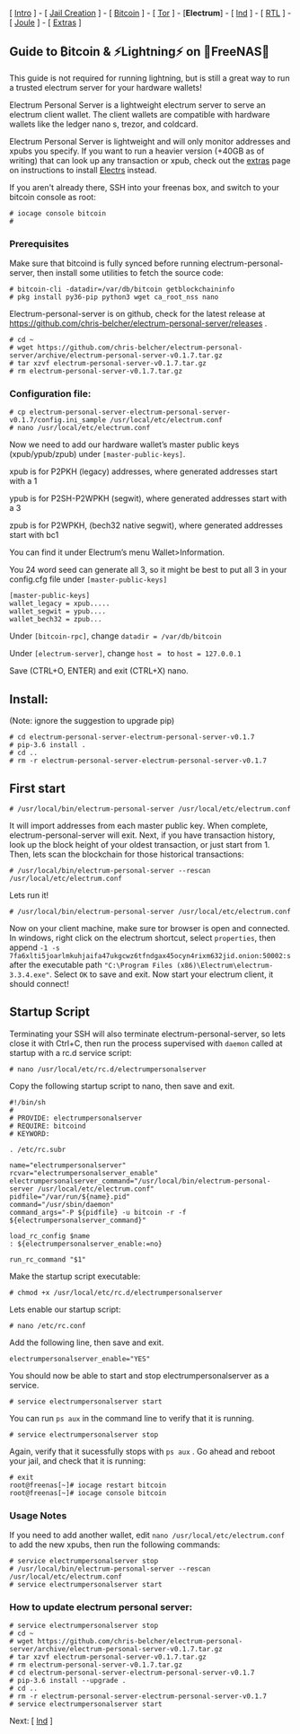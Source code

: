 [ [Intro](README.md) ] - [ [Jail Creation](freenas_1_jail_creation.md) ] - [ [Bitcoin](freenas_2_bitcoin.md) ] - [ [Tor](freenas_3_tor.md) ] - [**Electrum**] - [ [lnd](freenas_5_lnd.md) ] - [ [RTL](freenas_6_rtl.md) ] - [ [Joule](freenas_7_joule.md) ] - [ [Extras](extras.md) ]

## Guide to ₿itcoin & ⚡Lightning️⚡ on 🦈FreeNAS🦈

This guide is not required for running lightning, but is still a great way to run a trusted electrum server for your hardware wallets!

Electrum Personal Server is a lightweight electrum server to serve an electrum client wallet. The client wallets are compatible with hardware wallets like the ledger nano s, trezor, and coldcard. 

Electrum Personal Server is lightweight and will only monitor addresses and xpubs you specify. If you want to run a heavier version (+40GB as of writing) that can look up any transaction or xpub, check out the [extras](extras.md) page on instructions to install [Electrs](https://github.com/romanz/electrs) instead.

If you aren't already there, SSH into your freenas box, and switch to your bitcoin console as root:
```
# iocage console bitcoin
#
```

### Prerequisites
Make sure that bitcoind is fully synced before running electrum-personal-server, then install some utilities to fetch the source code:
```
# bitcoin-cli -datadir=/var/db/bitcoin getblockchaininfo
# pkg install py36-pip python3 wget ca_root_nss nano
```
Electrum-personal-server is on github, check for the latest release at https://github.com/chris-belcher/electrum-personal-server/releases .
```
# cd ~
# wget https://github.com/chris-belcher/electrum-personal-server/archive/electrum-personal-server-v0.1.7.tar.gz
# tar xzvf electrum-personal-server-v0.1.7.tar.gz
# rm electrum-personal-server-v0.1.7.tar.gz
```
### Configuration file:
```
# cp electrum-personal-server-electrum-personal-server-v0.1.7/config.ini_sample /usr/local/etc/electrum.conf
# nano /usr/local/etc/electrum.conf
```
Now we need to add our hardware wallet’s master public keys (xpub/ypub/zpub) under `[master-public-keys]`.

xpub is for P2PKH (legacy) addresses, where generated addresses start with a 1

ypub is for P2SH-P2WPKH (segwit), where generated addresses start with a 3

zpub is for P2WPKH, (bech32 native segwit), where generated addresses start with bc1

You can find it under Electrum’s menu Wallet>Information.

You 24 word seed can generate all 3, so it might be best to put all 3 in your config.cfg file under `[master-public-keys]`
```
[master-public-keys]
wallet_legacy = xpub.....
wallet_segwit = ypub....
wallet_bech32 = zpub...
```
Under `[bitcoin-rpc]`, change `datadir = /var/db/bitcoin`

Under `[electrum-server]`, change `host = ` to `host = 127.0.0.1`

Save (CTRL+O, ENTER) and exit (CTRL+X) nano.

## Install: 
(Note: ignore the suggestion to upgrade pip)
```
# cd electrum-personal-server-electrum-personal-server-v0.1.7
# pip-3.6 install .
# cd ..
# rm -r electrum-personal-server-electrum-personal-server-v0.1.7
```
## First start
```
# /usr/local/bin/electrum-personal-server /usr/local/etc/electrum.conf
```
It will import addresses from each master public key. When complete, electrum-personal-server will exit. Next, if you have transaction history, look up the block height of your oldest transaction, or just start from 1. Then, lets scan the blockchain for those historical transactions:
```
# /usr/local/bin/electrum-personal-server --rescan /usr/local/etc/electrum.conf
```
Lets run it!
```
# /usr/local/bin/electrum-personal-server /usr/local/etc/electrum.conf
```
Now on your client machine, make sure tor browser is open and connected. In windows, right click on the electrum shortcut, select `properties`, then append `-1 -s 7fa6xlti5joarlmkuhjaifa47ukgcwz6tfndgax45ocyn4rixm632jid.onion:50002:s` after the executable path `"C:\Program Files (x86)\Electrum\electrum-3.3.4.exe"`. Select `OK` to save and exit. Now start your electrum client, it should connect!

## Startup Script
Terminating your SSH will also terminate electrum-personal-server, so lets close it with Ctrl+C, then run the process supervised with `daemon` called at startup with a rc.d service script:
```
# nano /usr/local/etc/rc.d/electrumpersonalserver
```
Copy the following startup script to nano, then save and exit.
```
#!/bin/sh
#
# PROVIDE: electrumpersonalserver
# REQUIRE: bitcoind
# KEYWORD:

. /etc/rc.subr

name="electrumpersonalserver"
rcvar="electrumpersonalserver_enable"
electrumpersonalserver_command="/usr/local/bin/electrum-personal-server /usr/local/etc/electrum.conf"
pidfile="/var/run/${name}.pid"
command="/usr/sbin/daemon"
command_args="-P ${pidfile} -u bitcoin -r -f ${electrumpersonalserver_command}"

load_rc_config $name
: ${electrumpersonalserver_enable:=no}

run_rc_command "$1"

```
Make the startup script executable:
```
# chmod +x /usr/local/etc/rc.d/electrumpersonalserver
```
Lets enable our startup script:
```
# nano /etc/rc.conf
```
Add the following line, then save and exit.
```
electrumpersonalserver_enable="YES"
```
You should now be able to start and stop electrumpersonalserver as a service.
```
# service electrumpersonalserver start
```
You can run `ps aux` in the command line to verify that it is running.
```
# service electrumpersonalserver stop
```
Again, verify that it sucessfully stops with `ps aux` . Go ahead and reboot your jail, and check that it is running:
```
# exit
root@freenas[~]# iocage restart bitcoin
root@freenas[~]# iocage console bitcoin
```

### Usage Notes
If you need to add another wallet, edit `nano /usr/local/etc/electrum.conf` to add the new xpubs, then run the following commands:
```
# service electrumpersonalserver stop
# /usr/local/bin/electrum-personal-server --rescan /usr/local/etc/electrum.conf
# service electrumpersonalserver start

```
### How to update electrum personal server:
```
# service electrumpersonalserver stop
# cd ~
# wget https://github.com/chris-belcher/electrum-personal-server/archive/electrum-personal-server-v0.1.7.tar.gz
# tar xzvf electrum-personal-server-v0.1.7.tar.gz
# rm electrum-personal-server-v0.1.7.tar.gz
# cd electrum-personal-server-electrum-personal-server-v0.1.7
# pip-3.6 install --upgrade .
# cd ..
# rm -r electrum-personal-server-electrum-personal-server-v0.1.7
# service electrumpersonalserver start
```
Next: [ [lnd](freenas_5_lnd.md) ]
